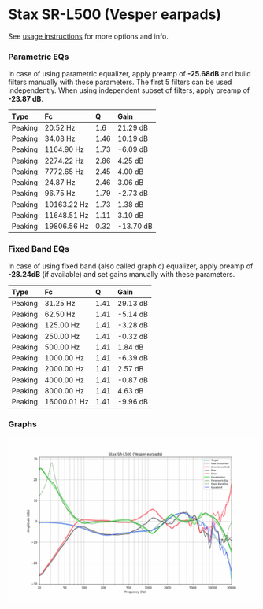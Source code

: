 # Stax SR-L500 (Vesper earpads)
See [usage instructions](https://github.com/jaakkopasanen/AutoEq#usage) for more options and info.

### Parametric EQs
In case of using parametric equalizer, apply preamp of **-25.68dB** and build filters manually
with these parameters. The first 5 filters can be used independently.
When using independent subset of filters, apply preamp of **-23.87 dB**.

| Type    | Fc          |    Q | Gain      |
|:--------|:------------|:-----|:----------|
| Peaking | 20.52 Hz    | 1.6  | 21.29 dB  |
| Peaking | 34.08 Hz    | 1.46 | 10.19 dB  |
| Peaking | 1164.90 Hz  | 1.73 | -6.09 dB  |
| Peaking | 2274.22 Hz  | 2.86 | 4.25 dB   |
| Peaking | 7772.65 Hz  | 2.45 | 4.00 dB   |
| Peaking | 24.87 Hz    | 2.46 | 3.06 dB   |
| Peaking | 96.75 Hz    | 1.79 | -2.73 dB  |
| Peaking | 10163.22 Hz | 1.73 | 1.38 dB   |
| Peaking | 11648.51 Hz | 1.11 | 3.10 dB   |
| Peaking | 19806.56 Hz | 0.32 | -13.70 dB |

### Fixed Band EQs
In case of using fixed band (also called graphic) equalizer, apply preamp of **-28.24dB**
(if available) and set gains manually with these parameters.

| Type    | Fc          |    Q | Gain     |
|:--------|:------------|:-----|:---------|
| Peaking | 31.25 Hz    | 1.41 | 29.13 dB |
| Peaking | 62.50 Hz    | 1.41 | -5.14 dB |
| Peaking | 125.00 Hz   | 1.41 | -3.28 dB |
| Peaking | 250.00 Hz   | 1.41 | -0.32 dB |
| Peaking | 500.00 Hz   | 1.41 | 1.84 dB  |
| Peaking | 1000.00 Hz  | 1.41 | -6.39 dB |
| Peaking | 2000.00 Hz  | 1.41 | 2.57 dB  |
| Peaking | 4000.00 Hz  | 1.41 | -0.87 dB |
| Peaking | 8000.00 Hz  | 1.41 | 4.63 dB  |
| Peaking | 16000.01 Hz | 1.41 | -9.96 dB |

### Graphs
![](./Stax%20SR-L500%20(Vesper%20earpads).png)